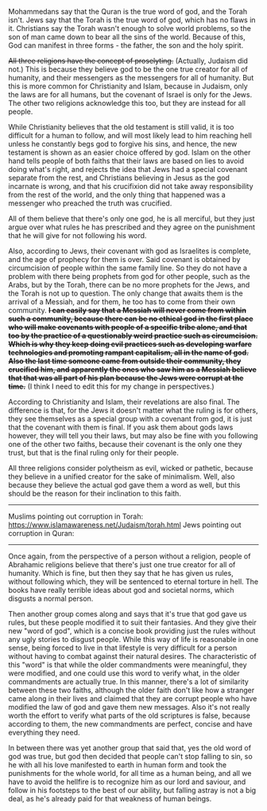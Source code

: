 Mohammedans say that the Quran is the true word of god, and the Torah isn't.
Jews say that the Torah is the true word of god, which has no flaws in it.
Christians say the Torah wasn't enough to solve world problems, so the son of man came down to bear all the sins of the world. Because of this, God can manifest in three forms - the father, the son and the holy spirit.

~~All three religions have the concept of proselyting.~~ (Actually, Judaism did not.) This is because they believe god to be the one true creator for all of humanity, and their messengers as the messengers for all of humanity. But this is more common for Christianity and Islam, because in Judaism, only the laws are for all humans, but the covenant of Israel is only for the Jews. The other two religions acknowledge this too, but they are instead for all people.

While Christianity believes that the old testament is still valid, it is too difficult for a human to follow, and will most likely lead to him reaching hell unless he constantly begs god to forgive his sins, and hence, the new testament is shown as an easier choice offered by god. Islam on the other hand tells people of both faiths that their laws are based on lies to avoid doing what's right, and rejects the idea that Jews had a special covenant separate from the rest, and Christians believing in Jesus as the god incarnate is wrong, and that his crucifixion did not take away responsibility from the rest of the world, and the only thing that happened was a messenger who preached the truth was crucified.

All of them believe that there's only one god, he is all merciful, but they just argue over what rules he has prescribed and they agree on the punishment that he will give for not following his word.

Also, according to Jews, their covenant with god as Israelites is complete, and the age of prophecy for them is over. Said covenant is obtained by circumcision of people within the same family line. So they do not have a problem with there being prophets from god for other people, such as the Arabs, but by the Torah, there can be no more prophets for the Jews, and the Torah is not up to question. The only change that awaits them is the arrival of a Messiah, and for them, he too has to come from their own community. ~~**I can easily say that a Messiah will never come from within such a community, because there can be no ethical god in the first place who will make covenants with people of a specific tribe alone, and that too by the practice of a questionably weird practice such as circumcision. Which is why they keep doing evil practices such as developing warfare technologies and promoting rampant capitalism, all in the name of god. Also the last time someone came from outside their community, they crucified him, and apparently the ones who saw him as a Messiah believe that that was all part of his plan because the Jews were corrupt at the time.**~~ (I think I need to edit this for my change in perspectives.)

According to Christianity and Islam, their revelations are also final. The difference is that, for the Jews it doesn't matter what the ruling is for others, they see themselves as a special group with a covenant from god, it is just that the covenant with them is final. If you ask them about gods laws however, they will tell you their laws, but may also be fine with you following one of the other two faiths, because their covenant is the only one they trust, but that is the final ruling only for their people.

All three religions consider polytheism as evil, wicked or pathetic, because they believe in a unified creator for the sake of minimalism. Well, also because they believe the actual god gave them a word as well, but this should be the reason for their inclination to this faith.

---
Muslims pointing out corruption in Torah: https://www.islamawareness.net/Judaism/torah.html
Jews pointing out corruption in Quran: 

---

Once again, from the perspective of a person without a religion, people of Abrahamic religions believe that there's just one true creator for all of humanity. Which is fine, but then they say that he has given us rules, without following which, they will be sentenced to eternal torture in hell. The books have really terrible ideas about god and societal norms, which disgusts a normal person.

Then another group comes along and says that it's true that god gave us rules, but these people modified it to suit their fantasies. And they give their new "word of god", which is a concise book providing just the rules without any ugly stories to disgust people. While this way of life is reasonable in one sense, being forced to live in that lifestyle is very difficult for a person without having to combat against their natural desires. The characteristic of this "word" is that while the older commandments were meaningful, they were modified, and one could use this word to verify what, in the older commandments are actually true. In this manner, there's a lot of similarity between these two faiths, although the older faith don't like how a stranger came along in their lives and claimed that they are corrupt people who have modified the law of god and gave them new messages. Also it's not really worth the effort to verify what parts of the old scriptures is false, because according to them, the new commandments are perfect, concise and have everything they need.

In between there was yet another group that said that, yes the old word of god was true, but god then decided that people can't stop falling to sin, so he with all his love manifested to earth in human form and took the punishments for the whole world, for all time as a human being, and all we have to avoid the hellfire is to recognize him as our lord and saviour, and follow in his footsteps to the best of our ability, but falling astray is not a big deal, as he's already paid for that weakness of human beings.